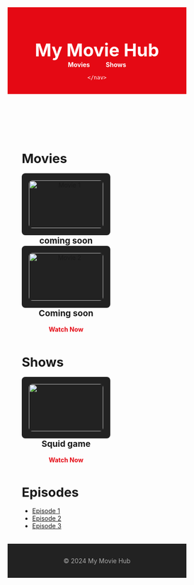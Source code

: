 <!DOCTYPE html>
<html lang="en">
<head>
  <meta charset="UTF-8">
  <meta name="viewport" content="width=device-width, initial-scale=1.0">
  <title>My Movie Hub</title>
  <style>
    /* Basic reset */
    * {
      margin: 0;
      padding: 0;
      box-sizing: border-box;
    }

    /* Body styling */
    body {
      font-family: Arial, sans-serif;
      background-color: #141414;
      color: white;
      line-height: 1.6;
    }

    /* Header styling */
    header {
      background-color: #e50914;
      color: white;
      padding: 1rem 2rem;
      text-align: center;
    }

    header h1 {
      font-size: 2.5rem;
    }

    header nav a {
      margin: 0 1rem;
      color: white;
      text-decoration: none;
      font-weight: bold;
    }

    header nav a:hover {
      text-decoration: underline;
    }

    /* Section styling */
    .section {
      padding: 2rem;
    }

    .section h2 {
      font-size: 1.8rem;
      margin-bottom: 1rem;
    }

    /* Grid layout for cards */
    .grid {
      display: flex;
      gap: 1.5rem;
      flex-wrap: wrap;
    }

    .card {
      background-color: #222;
      padding: 1rem;
      border-radius: 8px;
      text-align: center;
      width: 200px;
    }

    .card img {
      width: 100%;
      border-radius: 8px;
    }

    .card h3 {
      font-size: 1.2rem;
      margin: 1rem 0;
    }

    .card a {
      color: #e50914;
      text-decoration: none;
      font-weight: bold;
    }

    .card a:hover {
      text-decoration: underline;
    }

    /* Footer styling */
    footer {
      text-align: center;
      padding: 1rem 0;
      background-color: #222;
      color: #aaa;
    }
  </style>
</head>
<body>
  <header>
    <h1>My Movie Hub</h1>
    <nav>
      <a href="#movies">Movies</a>
      <a href="#shows">Shows</a>
  
    </nav>
  </header>
  <main>
    <section id="movies" class="section">
      <h2>Movies</h2>
      <div class="grid">
        <div class="card">
          <img src="https://via.placeholder.com/200x300" alt="Movie 1">
          <h3>coming soon</h3>
          <p><a href="#">Watch Now</a></p>
        </div>
        <div class="card">
          <img src="https://via.placeholder.com/200x300" alt="Movie 2">
          <h3>Coming soon</h3>
          <p><a href="#">Watch Now</a></p>
        </div>
      </div>
    </section>
    <section id="shows" class="section">
      <h2>Shows</h2>
      <div class="grid">
        <div class="card">
          <img src="https://static.wikia.nocookie.net/shipping/images/1/14/Squid_Game_promotional_poster.jpg/revision/latest?cb=20211022040624)">
          <h3>Squid game</h3>
          <p><a href="#">Watch Now</a></p>
        </div>
      </div>
    </section>
    <section id="episodes" class="section">
      <h2>Episodes</h2>
      <ul>
        <li><a href=" https://6wyav2r9i6j.premilkyway.com/hls2/01/07576/zatj4n16xpnm_,l,n,h,.urlset/master.m3u8?t=elkXkuPc20oXXumS5oc0AYJOusFcoqbsP3d1mVxqW-0&s=1735212295&e=129600&f=37883180&srv=js4BwLKgfmTMJmVh&i=0.0&sp=500&p1=js4BwLKgfmTMJmVh&p2=js4BwLKgfmTMJmVh&asn=27176 ">Episode 1</a></li>
        <li><a href="#">Episode 2</a></li>
        <li><a href="#">Episode 3</a></li>
      </ul>
    </section>
  </main>
  <footer>
    <p>&copy; 2024 My Movie Hub</p>
  </footer>
</body>
</html>
